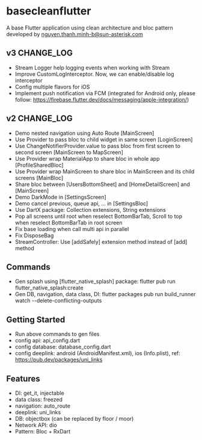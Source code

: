 # basecleanflutter

A base Flutter application using clean architecture and bloc pattern developed by nguyen.thanh.minh-b@sun-asterisk.com

## v3 CHANGE_LOG
- Stream Logger help logging events when working with Stream
- Improve CustomLogInterceptor. Now, we can enable/disable log interceptor
- Config multiple flavors for iOS
- Implement push notification via FCM (integrated for Android only, please follow: https://firebase.flutter.dev/docs/messaging/apple-integration/)

## v2 CHANGE_LOG
- Demo nested navigation using Auto Route [MainScreen]
- Use Provider to pass bloc to child widget in same screen [LoginScreen]
- Use ChangeNotifierProvider.value to pass bloc from first screen to second screen [MainScreen to MapScreen]
- Use Provider wrap MaterialApp to share bloc in whole app [ProfileSharedBloc]
- Use Provider wrap MainScreen to share bloc in MainScreen and its child screens [MainBloc]
- Share bloc between [UsersBottomSheet] and [HomeDetailScreen] and [MainScreen]
- Demo DarkMode in [SettingsScreen]
- Demo cancel previous, queue api, ... in [SettingsBloc]
- Use DartX package: Collection extensions, String extensions
- Pop all screens until root when reselect BottomBarTab, Scroll to top when reselect BottomBarTab in root screen
- Fix base loading when call multi api in parallel
- Fix DisposeBag
- StreamController: Use [addSafely] extension method instead of [add] method

## Commands

- Gen splash using [flutter_native_splash] package: flutter pub run flutter_native_splash:create
- Gen DB, navigation, data class, DI: flutter packages pub run build_runner watch --delete-conflicting-outputs

## Getting Started

- Run above commands to gen files
- config api: api_config.dart
- config database: database_config.dart
- config deeplink: android (AndroidManifest.xml), ios (Info.plist), ref: https://pub.dev/packages/uni_links

## Features

- DI: get_it, injectable
- data class: freezed
- navigation: auto_route
- deeplink: uni_links
- DB: objectbox (can be replaced by floor / moor)
- Network API: dio
- Pattern: Bloc + RxDart

